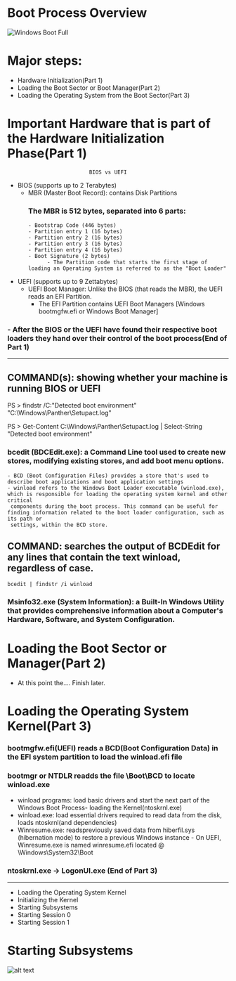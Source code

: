 # Boot Process Overview
![Windows Boot Full](http://1.bp.blogspot.com/-MaRtDTHH1Vo/UysJF8KXNbI/AAAAAAAAALo/D6Kt2f8Gpmo/s1600/Walkthrough_Diagram.jpg)

# Major steps:
 - Hardware Initialization(Part 1)
 - Loading the Boot Sector or Boot Manager(Part 2)
 - Loading the Operating System from the Boot Sector(Part 3)


# Important Hardware that is part of the Hardware Initialization Phase(Part 1)
                                                             
                              BIOS vs UEFI
                                                             
 - BIOS (supports up to 2 Terabytes)
   - MBR (Master Boot Record): contains Disk Partitions
        ### The MBR is 512 bytes, separated into 6 parts:
         - Bootstrap Code (446 bytes)
         - Partition entry 1 (16 bytes)
         - Partition entry 2 (16 bytes)
         - Partition entry 3 (16 bytes)
         - Partition entry 4 (16 bytes)
         - Boot Signature (2 bytes)
               - The Partition code that starts the first stage of loading an Operating System is referred to as the "Boot Loader"    

 - UEFI (supports up to 9 Zettabytes)
   - UEFI Boot Manager: Unlike the BIOS (that reads the MBR), the UEFI reads an EFI Partition.
        - The EFI Partition contains UEFI Boot Managers [Windows bootmgfw.efi or Windows Boot Manager]

  ### - After the BIOS or the UEFI have found their respective boot loaders they hand over their control of the boot process(End of Part 1)
--------------------------------------------------------------------------------------------------------------------------------------------------------------
## COMMAND(s): showing whether your machine is running BIOS or UEFI
   PS > findstr /C:"Detected boot environment" "C:\Windows\Panther\Setupact.log"
   
   PS > Get-Content C:\Windows\Panther\Setupact.log | Select-String "Detected boot environment"

### bcedit (BDCEdit.exe): a Command Line tool used to create new stores, modifying existing stores, and add boot menu options.
    - BCD (Boot Configuration Files) provides a store that's used to describe boot applications and boot application settings
    - winload refers to the Windows Boot Loader executable (winload.exe), which is responsible for loading the operating system kernel and other critical  
     components during the boot process. This command can be useful for finding information related to the boot loader configuration, such as its path or 
     settings, within the BCD store.

## COMMAND: searches the output of BCDEdit for any lines that contain the text winload, regardless of case.
    bcedit | findstr /i winload

### Msinfo32.exe (System Information): a Built-In Windows Utility that provides comprehensive information about a Computer's Hardware, Software, and System Configuration.  

# Loading the Boot Sector or Manager(Part 2)
  - At this point the.... Finish later.

# Loading the Operating System Kernel(Part 3)
 ### bootmgfw.efi(UEFI) reads a BCD(Boot Configuration Data) in the EFI system partition to load the winload.efi file

 ### bootmgr or NTDLR readds the file \Boot\BCD to locate winload.exe
  - winload programs: load basic drivers and start the next part of the Windows Boot Process- loading the Kernel(ntoskrnl.exe)
   - winload.exe: load essential drivers required to read data from the disk, loads ntoskrnl(and dependencies)
   - Winresume.exe: readspreviously saved data from hiberfil.sys (hibernation mode) to restore a previous Windows instance
    - On UEFI, Winresume.exe is named winresume.efi located @ \Windows\System32\Boot   
  
 ### ntoskrnl.exe -> LogonUI.exe (End of Part 3)
--------------------------------------------------------------------------------------------------------------------------------------------------------------
 - Loading the Operating System Kernel
 - Initializing the Kernel
 - Starting Subsystems
 - Starting Session 0
 - Starting Session 1

# Starting Subsystems
![alt text](https://git.cybbh.space/os/public/-/raw/master/os/modules/006_windows_boot_process/pages/winboot1.png)

 

